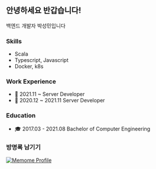 ## 안녕하세요 반갑습니다!

백엔드 개발자 박성민입니다

### Skills

- Scala
- Typescript, Javascript
- Docker, k8s

### Work Experience

- 🍫 2021.11 ~ Server Developer
- 🥯 2020.12 ~ 2021.11 Server Developer

### Education

- 🎓 2017.03 - 2021.08 Bachelor of Computer Engineering

### 방명록 남기기

[![Memome Profile](https://readme.memome.be/v1/seongmin)](https://memome.be/seongmin)
